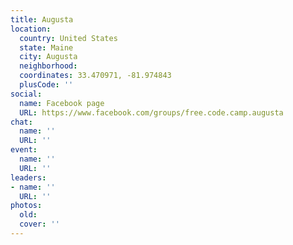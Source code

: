 ```yaml
---
title: Augusta
location:
  country: United States
  state: Maine
  city: Augusta
  neighborhood: 
  coordinates: 33.470971, -81.974843
  plusCode: ''
social:
  name: Facebook page
  URL: https://www.facebook.com/groups/free.code.camp.augusta
chat:
  name: ''
  URL: ''
event:
  name: ''
  URL: ''
leaders:
- name: ''
  URL: ''
photos:
  old: 
  cover: ''
---
```


